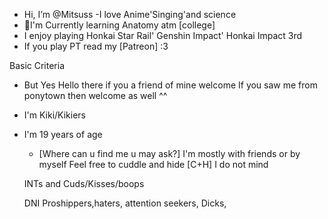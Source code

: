 - Hi, I’m @Mitsuss
  -I love Anime'Singing'and science 
- 💪I'm Currently learning Anatomy atm [college]
- I enjoy playing Honkai Star Rail' Genshin Impact' Honkai Impact 3rd
- If you play PT read my [Patreon] :3

Basic Criteria 
- But Yes Hello there if you a friend of mine welcome
If you saw me from ponytown then welcome as well ^^
- I'm Kiki/Kikiers
- I'm 19 years of age
  -  [Where can u find me u may ask?]
   I'm mostly with friends or by myself 
   Feel free to cuddle and hide [C+H] I do not mind
 
   INTs and Cuds/Kisses/boops
  
   DNI 
   Proshippers,haters, attention seekers, Dicks, 
   
   
